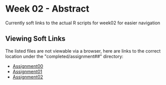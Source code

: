 # Week 02 - Abstract

Currently soft links to the actual R scripts for week02 for easier navigation

## Viewing Soft Links

The listed files are not viewable via a browser, here are links to the correct
location under the "completed/assignment##" directory:

- [Assignment00](../completed/assignment00)
- [Assignment01](../completed/assignment01)
- [Assignment02](../completed/assignment02)

